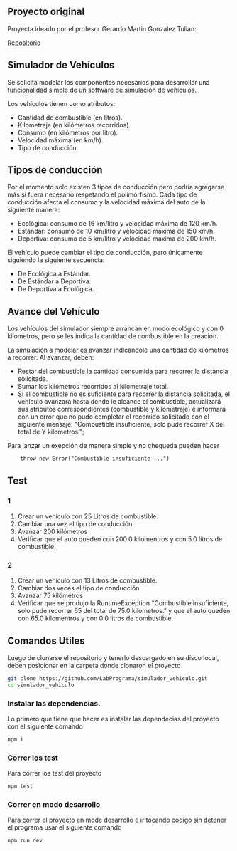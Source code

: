 ## Proyecto original

Proyecta ideado por el profesor Gerardo Martin Gonzalez Tulian:

[Repositorio](https://github.com/LabPrograma/simulador_vehiculo)

## Simulador de Vehículos

Se solicita modelar los componentes necesarios para desarrollar una funcionalidad simple de un software de simulación de vehículos.

Los vehículos tienen como atributos:

- Cantidad de combustible (en litros).
- Kilometraje (en kilómetros recorridos).
- Consumo (en kilómetros por litro).
- Velocidad máxima (en km/h).
- Tipo de conducción.

## Tipos de conducción

Por el momento solo existen 3 tipos de conducción pero podría agregarse más si fuera necesario respetando el polimorfismo. Cada tipo de conducción afecta el consumo y la velocidad máxima del auto de la siguiente manera:

- Ecológica: consumo de 16 km/litro y velocidad máxima de 120 km/h.
- Estándar: consumo de 10 km/litro y velocidad máxima de 150 km/h.
- Deportiva: consumo de 5 km/litro y velocidad máxima de 200 km/h.

El vehículo puede cambiar el tipo de conducción, pero únicamente siguiendo la siguiente secuencia:

- De Ecológica a Estándar.
- De Estándar a Deportiva.
- De Deportiva a Ecológica.

## Avance del Vehículo

Los vehículos del simulador siempre arrancan en modo ecológico y con 0 kilometros, pero se les indica la cantidad de combustible en la creación.

La simulación a modelar es avanzar indicandole una cantidad de kilómetros a recorrer. Al avanzar, deben:

- Restar del combustible la cantidad consumida para recorrer la distancia solicitada.
- Sumar los kilómetros recorridos al kilometraje total.
- Si el combustible no es suficiente para recorrer la distancia solicitada, el vehículo avanzará hasta donde le alcance el combustible, actualizará sus atributos correspondientes (combustible y kilometraje) e informará con un error que no pudo completar el recorrido solicitado con el siguiente mensaje: "Combustible insuficiente, solo pude recorrer X del total de Y kilometros.";

Para lanzar un exepción de manera simple y no chequeda pueden hacer

```
    throw new Error("Combustible insuficiente ...")
```

## Test

### 1

1. Crear un vehículo con 25 Litros de combustible.
2. Cambiar una vez el tipo de conducción
3. Avanzar 200 kilómetros
4. Verificar que el auto queden con 200.0 kilomentros y con 5.0 litros de combustible.

### 2

1. Crear un vehículo con 13 Litros de combustible.
2. Cambiar dos veces el tipo de conducción
3. Avanzar 75 kilómetros
4. Verificar que se produjo la RuntimeException "Combustible insuficiente, solo pude recorrer 65 del total de 75.0 kilometros." y que el auto queden con 65.0 kilomentros y con 0.0 litros de combustible.

## Comandos Utiles

Luego de clonarse el repositorio y tenerlo descargado en su disco local, deben posicionar en la carpeta donde clonaron el proyecto

```bash
git clone https://github.com/LabPrograma/simulador_vehiculo.git
cd simulador_vehiculo
```

### Instalar las dependencias.

Lo primero que tiene que hacer es instalar las dependecias del proyecto con el siguiente comando

```bash
npm i
```

### Correr los test

Para correr los test del proyecto

```bash
npm test
```

### Correr en modo desarrollo

Para correr el proyecto en mode desarrollo e ir tocando codigo sin detener el programa usar el siguiente comando

```bash
npm run dev
```
